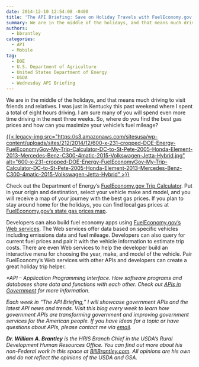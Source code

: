 ```yaml
---
date: 2014-12-10 12:54:08 -0400
title: 'The API Briefing: Save on Holiday Travels with FuelEconomy.gov Web Services'
summary: We are in the middle of the holidays, and that means much driving to visit friends and relatives. I was just in Kentucky this past weekend where I spent a total of eight hours driving. I am sure many of you will spend even more time driving in the next three weeks. So, where do
authors:
  - bbrantley
categories:
  - API
  - Mobile
tag:
  - DOE
  - U.S. Department of Agriculture
  - United States Department of Energy
  - USDA
  - Wednesday API Briefing
---
```


We are in the middle of the holidays, and that means much driving to visit friends and relatives. I was just in Kentucky this past weekend where I spent a total of eight hours driving. I am sure many of you will spend even more time driving in the next three weeks. So, where do you find the best gas prices and how can you maximize your vehicle’s fuel mileage?

[{{< legacy-img src="https://s3.amazonaws.com/sitesusa/wp-content/uploads/sites/212/2014/12/600-x-231-cropped-DOE-Energy-FuelEconomyGov-My-Trip-Calculator-DC-to-St-Pete-2005-Honda-Element-2013-Mercedes-Benz-C300-4matic-2015-Volkswagen-Jetta-Hybrid.jpg" alt="600-x-231-cropped-DOE-Energy-FuelEconomyGov-My-Trip-Calculator-DC-to-St-Pete-2005-Honda-Element-2013-Mercedes-Benz-C300-4matic-2015-Volkswagen-Jetta-Hybrid" >}}](https://s3.amazonaws.com/sitesusa/wp-content/uploads/sites/212/2014/12/600-x-583-full-DOE-Energy-FuelEconomyGov-My-Trip-Calculator-DC-to-St-Pete-2005-Honda-Element-2013-Mercedes-Benz-C300-4matic-2015-Volkswagen-Jetta-Hybrid.jpg)

Check out the Department of Energy’s <a href="http://www.fueleconomy.gov/trip/#?" target="_blank">FuelEconomy.gov Trip Calculator</a>. Put in your origin and destination, select your vehicle make and model, and you will receive a map of your journey with the best gas prices. If you plan to stay around home for the holidays, you can find local gas prices at <a href="http://www.fueleconomy.gov/feg/gasprices/states/index.shtml" target="_blank">FuelEconomy.gov’s state gas prices map</a>.

Developers can also build fuel economy apps using <a href="http://www.fueleconomy.gov/feg/ws/index.shtml" target="_blank">FuelEconomy.gov’s Web services</a>. The Web services offer data based on specific vehicles including emissions data and fuel mileage. Developers can also query for current fuel prices and pair it with the vehicle information to estimate trip costs. There are even Web services to help the developer build an interactive menu for choosing the year, make, and model of the vehicle. Pair FuelEconomy’s Web services with other APIs and developers can create a great holiday trip helper.

_*API – Application Programming Interface. How software programs and databases share data and functions with each other. Check out_ [_APIs in Government_](https://www.WHATEVER/2013/04/30/apis-in-government/) _for more information._

_Each week in “The API Briefing,” I will showcase government APIs and the latest API news and trends. Visit this blog every week to learn how government APIs are transforming government and improving government services for the American people. If you have ideas for a topic or have questions about APIs, please contact me via_ [_email_](mailto:bill.brantley@wdc.usda.gov)_._

_**Dr. William A. Brantley** is the HRIS Branch Chief in the USDA’s Rural Development Human Resources Office. You can find out more about his non-Federal work in this space at_ [_BillBrantley.com_](http://billbrantley.com/)_. All opinions are his own and do not reflect the opinions of the USDA and GSA._

<div class="copyIcon copy0">
</div>

<div class="pasteIcon paste0">
</div>

<div class="notifyIcon">
</div>

<div class="copyIcon copy0">
</div>

<div class="pasteIcon paste0">
</div>

<div class="notifyIcon">
</div>